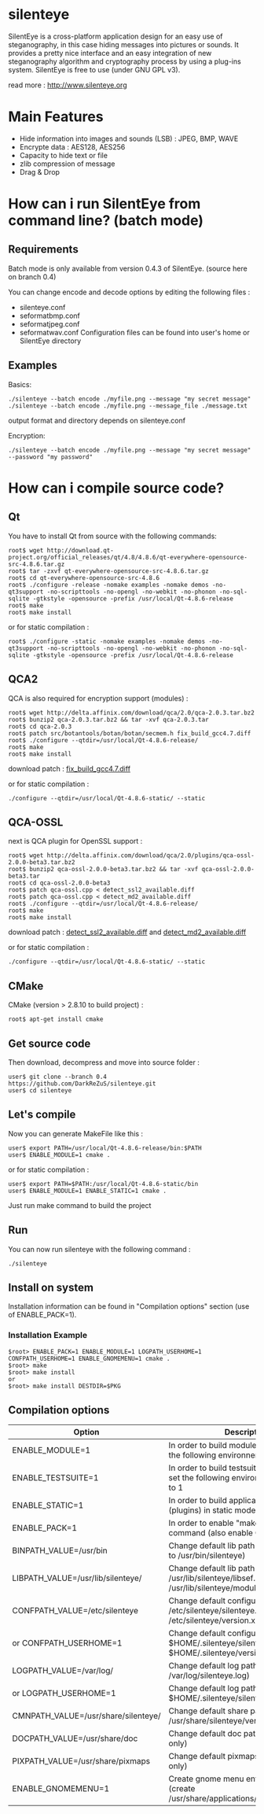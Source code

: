 silenteye
=========

SilentEye is a cross-platform application design for an easy use of steganography, in this case hiding messages into pictures or sounds. It provides a pretty nice interface and an easy integration of new steganography algorithm and cryptography process by using a plug-ins system.
SilentEye is free to use (under GNU GPL v3).

read more : http://www.silenteye.org

# Main Features

* Hide information into images and sounds (LSB) : JPEG, BMP, WAVE
* Encrypte data : AES128, AES256
* Capacity to hide text or file
* zlib compression of message
* Drag & Drop

# How can i run SilentEye from command line? (batch mode)

## Requirements

Batch mode is only available from version 0.4.3 of SilentEye. (source here on branch 0.4)

You can change encode and decode options by editing the following files :
* silenteye.conf
* seformatbmp.conf
* seformatjpeg.conf
* seformatwav.conf
Configuration files can be found into user's home or SilentEye directory

## Examples

Basics:
```
./silenteye --batch encode ./myfile.png --message "my secret message"
./silenteye --batch encode ./myfile.png --message_file ./message.txt
```

output format and directory depends on silenteye.conf

Encryption:
```
./silenteye --batch encode ./myfile.png --message "my secret message" --password "my password"
```

# How can i compile source code?

## Qt

You have to install Qt from source with the following commands:

```Shell
root$ wget http://download.qt-project.org/official_releases/qt/4.8/4.8.6/qt-everywhere-opensource-src-4.8.6.tar.gz
root$ tar -zxvf qt-everywhere-opensource-src-4.8.6.tar.gz
root$ cd qt-everywhere-opensource-src-4.8.6
root$ ./configure -release -nomake examples -nomake demos -no-qt3support -no-scripttools -no-opengl -no-webkit -no-phonon -no-sql-sqlite -gtkstyle -opensource -prefix /usr/local/Qt-4.8.6-release
root$ make
root$ make install
```

or for static compilation :
```
root$ ./configure -static -nomake examples -nomake demos -no-qt3support -no-scripttools -no-opengl -no-webkit -no-phonon -no-sql-sqlite -gtkstyle -opensource -prefix /usr/local/Qt-4.8.6-release
```

## QCA2

QCA is also required for encryption support (modules) :

```Shell
root$ wget http://delta.affinix.com/download/qca/2.0/qca-2.0.3.tar.bz2
root$ bunzip2 qca-2.0.3.tar.bz2 && tar -xvf qca-2.0.3.tar
root$ cd qca-2.0.3
root$ patch src/botantools/botan/botan/secmem.h fix_build_gcc4.7.diff
root$ ./configure --qtdir=/usr/local/Qt-4.8.6-release/
root$ make
root$ make install
```

download patch : [fix_build_gcc4.7.diff](https://github.com/DarkReZuS/silenteye/blob/0.4/vagrant/vagrant_data/fix_build_gcc4.7.diff)

or for static compilation :
```
./configure --qtdir=/usr/local/Qt-4.8.6-static/ --static
```

## QCA-OSSL

next is QCA plugin for OpenSSL support :

```Shell
root$ wget http://delta.affinix.com/download/qca/2.0/plugins/qca-ossl-2.0.0-beta3.tar.bz2
root$ bunzip2 qca-ossl-2.0.0-beta3.tar.bz2 && tar -xvf qca-ossl-2.0.0-beta3.tar
root$ cd qca-ossl-2.0.0-beta3
root$ patch qca-ossl.cpp < detect_ssl2_available.diff
root$ patch qca-ossl.cpp < detect_md2_available.diff
root$ ./configure --qtdir=/usr/local/Qt-4.8.6-release/
root$ make
root$ make install
```

download patch : [detect_ssl2_available.diff](https://github.com/DarkReZuS/silenteye/blob/0.4/vagrant/vagrant_data/detect_ssl2_available.diff) and [detect_md2_available.diff](https://github.com/DarkReZuS/silenteye/blob/0.4/vagrant/vagrant_data/detect_md2_available.diff)

or for static compilation :
```
./configure --qtdir=/usr/local/Qt-4.8.6-static/ --static
```

## CMake

CMake (version > 2.8.10 to build project) :

```Shell
root$ apt-get install cmake
```

## Get source code

Then download, decompress and move into source folder :

```Shell
user$ git clone --branch 0.4 https://github.com/DarkReZuS/silenteye.git
user$ cd silenteye
```

## Let's compile

Now you can generate MakeFile like this :

```Shell
user$ export PATH=/usr/local/Qt-4.8.6-release/bin:$PATH
user$ ENABLE_MODULE=1 cmake .
```

or for static compilation :
```
user$ export PATH=$PATH:/usr/local/Qt-4.8.6-static/bin
user$ ENABLE_MODULE=1 ENABLE_STATIC=1 cmake .
```

Just run make command to build the project

## Run

You can now run silenteye with the following command :

```Shell
./silenteye
```

## Install on system

Installation information can be found in "Compilation options" section (use of ENABLE_PACK=1).

### Installation Example

```
$root> ENABLE_PACK=1 ENABLE_MODULE=1 LOGPATH_USERHOME=1 CONFPATH_USERHOME=1 ENABLE_GNOMEMENU=1 cmake .
$root> make
$root> make install
or
$root> make install DESTDIR=$PKG
```

## Compilation options

| Option  | Description |
| ------------- | ------------- |
| ENABLE_MODULE=1  | In order to build modules for silenteye, set the following environnement variable to 1 |
| ENABLE_TESTSUITE=1 | In order to build testsuites for silenteye, set the following environnement variable to 1 |
| ENABLE_STATIC=1 | In order to build application and modules (plugins) in static mode |
| ENABLE_PACK=1 | In order to enable "make install" command (also enable CPack) |
| BINPATH_VALUE=/usr/bin | Change default lib path (install executable to /usr/bin/silenteye) |
| LIBPATH_VALUE=/usr/lib/silenteye/ | Change default lib path (use /usr/lib/silenteye/libsef.so and /usr/lib/silenteye/modules/*.so) |
| CONFPATH_VALUE=/etc/silenteye | Change default configuration path (use /etc/silenteye/silenteye.conf and /etc/silenteye/version.xml) |
| or CONFPATH_USERHOME=1 | Change default configuration path (use $HOME/.silenteye/silenteye.conf and $HOME/.silenteye/version.xml) |
| LOGPATH_VALUE=/var/log/ | Change default log path (use /var/log/silenteye.log) |
| or LOGPATH_USERHOME=1 | Change default log path (use $HOME/.silenteye/silenteye.log) | 
| CMNPATH_VALUE=/usr/share/silenteye/ | Change default share path (use /usr/share/silenteye/version.xml) |
| DOCPATH_VALUE=/usr/share/doc | Change default doc path (installation only) |
| PIXPATH_VALUE=/usr/share/pixmaps | Change default pixmaps path (installation only) |
| ENABLE_GNOMEMENU=1 | Create gnome menu entry on install (create /usr/share/applications/silenteye.desktop) |

